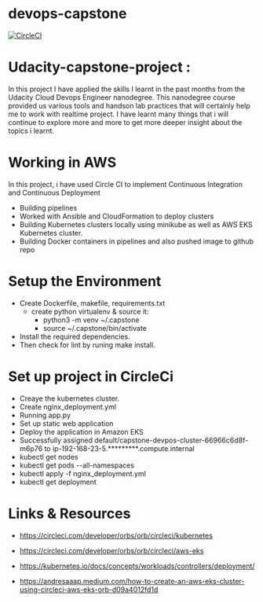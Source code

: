 # devops-capstone
[![CircleCI](https://circleci.com/gh/rajkumar1498/devops-capstone/tree/main.svg?style=svg)](https://circleci.com/gh/rajkumar1498/devops-capstone/tree/main)

# Udacity-capstone-project :
In this project I have applied the skills I learnt in the past months from the Udacity Cloud Devops Engineer nanodegree. This nanodegree course provided us various tools and handson lab practices that will certainly help me to work with realtime project. I have learnt many things that i will continue to explore more and more to get more deeper insight about the topics i learnt. 

# Working in AWS
In this project, i have used Circle CI to implement Continuous Integration and Continuous Deployment
* Building pipelines
* Worked with Ansible and CloudFormation to deploy clusters
* Building Kubernetes clusters locally using minikube as well as AWS EKS Kubernetes cluster.
* Building Docker containers in pipelines and also pushed image to github repo

# Setup the Environment
* Create Dockerfile, makefile, requirements.txt
    * create python virtualenv & source it:
        * python3 -m venv ~/.capstone
        * source ~/.capstone/bin/activate 
* Install the required dependencies.        
* Then check for lint by runing make install.

# Set up project in CircleCi
* Creaye the kubernetes cluster.
* Create nginx_deployment.yml
* Running app.py
* Set up static web application
* Deploy the application in Amazon EKS
* Successfully assigned default/capstone-devpos-cluster-66966c6d8f-m6p76 to ip-192-168-23-5.*********.compute.internal
* kubectl get nodes
* kubectl get pods --all-namespaces
* kubectl apply -f nginx_deployment.yml
* kubectl get deployment

# Links & Resources
* https://circleci.com/developer/orbs/orb/circleci/kubernetes

* https://circleci.com/developer/orbs/orb/circleci/aws-eks

* https://kubernetes.io/docs/concepts/workloads/controllers/deployment/

* https://andresaaap.medium.com/how-to-create-an-aws-eks-cluster-using-circleci-aws-eks-orb-d09a4012fd1d
